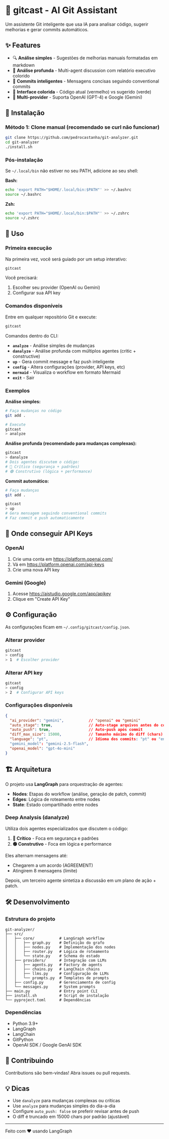 # 🤖 gitcast - AI Git Assistant

Um assistente Git inteligente que usa IA para analisar código, sugerir melhorias e gerar commits automáticos.

## ✨ Features

- 🔍 **Análise simples** - Sugestões de melhorias manuais formatadas em markdown
- 🧠 **Análise profunda** - Multi-agent discussion com relatório executivo colorido
- 📝 **Commits inteligentes** - Mensagens concisas seguindo conventional commits
- 🎨 **Interface colorida** - Código atual (vermelho) vs sugerido (verde)
- 🤝 **Multi-provider** - Suporta OpenAI (GPT-4) e Google (Gemini)

## 🚀 Instalação

### Método 1: Clone manual (recomendado se curl não funcionar)

```bash
git clone https://github.com/pedrocastanha/git-analyzer.git
cd git-analyzer
./install.sh
```

### Pós-instalação

Se `~/.local/bin` não estiver no seu PATH, adicione ao seu shell:

**Bash:**
```bash
echo 'export PATH="$HOME/.local/bin:$PATH"' >> ~/.bashrc
source ~/.bashrc
```

**Zsh:**
```bash
echo 'export PATH="$HOME/.local/bin:$PATH"' >> ~/.zshrc
source ~/.zshrc
```

## 🎯 Uso

### Primeira execução

Na primeira vez, você será guiado por um setup interativo:

```bash
gitcast
```

Você precisará:
1. Escolher seu provider (OpenAI ou Gemini)
2. Configurar sua API key

### Comandos disponíveis

Entre em qualquer repositório Git e execute:

```bash
gitcast
```

Comandos dentro do CLI:

- **`analyze`** - Análise simples de mudanças
- **`danalyze`** - Análise profunda com múltiplos agentes (critic + constructive)
- **`up`** - Gera commit message e faz push inteligente
- **`config`** - Altera configurações (provider, API keys, etc)
- **`mermaid`** - Visualiza o workflow em formato Mermaid
- **`exit`** - Sair

### Exemplos

**Análise simples:**
```bash
# Faça mudanças no código
git add .

# Execute
gitcast
> analyze
```

**Análise profunda (recomendado para mudanças complexas):**
```bash
gitcast
> danalyze
# Dois agentes discutem o código:
# 🔴 Crítico (segurança + padrões)
# 🟢 Construtivo (lógica + performance)
```

**Commit automático:**
```bash
# Faça mudanças
git add .

gitcast
> up
# Gera mensagem seguindo conventional commits
# Faz commit e push automaticamente
```

## 🔑 Onde conseguir API Keys

### OpenAI
1. Crie uma conta em https://platform.openai.com/
2. Vá em https://platform.openai.com/api-keys
3. Crie uma nova API key

### Gemini (Google)
1. Acesse https://aistudio.google.com/app/apikey
2. Clique em "Create API Key"

## ⚙️ Configuração

As configurações ficam em `~/.config/gitcast/config.json`.

### Alterar provider

```bash
gitcast
> config
> 1  # Escolher provider
```

### Alterar API key

```bash
gitcast
> config
> 2  # Configurar API keys
```

### Configurações disponíveis

```json
{
  "ai_provider": "gemini",           // "openai" ou "gemini"
  "auto_stage": true,                // Auto-stage arquivos antes do commit
  "auto_push": true,                 // Auto-push após commit
  "diff_max_size": 15000,            // Tamanho máximo do diff (chars)
  "language": "pt",                  // Idioma dos commits: "pt" ou "en"
  "gemini_model": "gemini-2.5-flash",
  "openai_model": "gpt-4o-mini"
}
```

## 🏗️ Arquitetura

O projeto usa **LangGraph** para orquestração de agentes:

- **Nodes**: Etapas do workflow (análise, geração de patch, commit)
- **Edges**: Lógica de roteamento entre nodes
- **State**: Estado compartilhado entre nodes

### Deep Analysis (danalyze)

Utiliza dois agentes especializados que discutem o código:

1. **🔴 Crítico** - Foca em segurança e padrões
2. **🟢 Construtivo** - Foca em lógica e performance

Eles alternam mensagens até:
- Chegarem a um acordo (AGREEMENT)
- Atingirem 8 mensagens (limite)

Depois, um terceiro agente sintetiza a discussão em um plano de ação + patch.

## 🛠️ Desenvolvimento

### Estrutura do projeto

```
git-analyzer/
├── src/
│   ├── core/           # LangGraph workflow
│   │   ├── graph.py    # Definição do grafo
│   │   ├── nodes.py    # Implementação dos nodes
│   │   ├── router.py   # Lógica de roteamento
│   │   └── state.py    # Schema do estado
│   ├── providers/      # Integração com LLMs
│   │   ├── agents.py   # Factory de agents
│   │   ├── chains.py   # LangChain chains
│   │   ├── llms.py     # Configuração de LLMs
│   │   └── prompts.py  # Templates de prompts
│   ├── config.py       # Gerenciamento de config
│   └── messages.py     # System prompts
├── main.py             # Entry point CLI
├── install.sh          # Script de instalação
└── pyproject.toml      # Dependências
```

### Dependências

- Python 3.9+
- LangGraph
- LangChain
- GitPython
- OpenAI SDK / Google GenAI SDK


## 🤝 Contribuindo

Contributions são bem-vindas! Abra issues ou pull requests.

## 💡 Dicas

- Use `danalyze` para mudanças complexas ou críticas
- Use `analyze` para mudanças simples do dia-a-dia
- Configure `auto_push: false` se preferir revisar antes de push
- O diff é truncado em 15000 chars por padrão (ajustável)


---

Feito com ❤️ usando LangGraph
